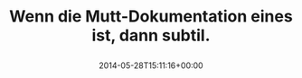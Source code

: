 ---
retweeted: false
source: <a href="http://twitter.com" rel="nofollow">Twitter Web Client</a>
entities:
  user_mentions: []
  urls: []
  symbols: []
  media:
  - expanded_url: https://twitter.com/bascht/status/471670043278061568/photo/1
    indices:
    - '52'
    - '74'
    url: http://t.co/6MxKlWk1Uw
    media_url: http://pbs.twimg.com/media/Bou1Z3ICAAAg0Nl.png
    id_str: '471670041889341440'
    id: '471670041889341440'
    media_url_https: https://pbs.twimg.com/media/Bou1Z3ICAAAg0Nl.png
    sizes:
      medium:
        w: '597'
        h: '122'
        resize: fit
      thumb:
        w: '122'
        h: '122'
        resize: crop
      small:
        w: '597'
        h: '122'
        resize: fit
      large:
        w: '597'
        h: '122'
        resize: fit
    type: photo
    display_url: pic.twitter.com/6MxKlWk1Uw
  hashtags: []
display_text_range:
- '0'
- '74'
favorite_count: '2'
id_str: '471670043278061568'
truncated: false
retweet_count: '2'
id: '471670043278061568'
possibly_sensitive: false
created_at: Wed May 28 15:11:16 +0000 2014
favorited: false
full_text: Wenn die Mutt-Dokumentation eines ist, dann subtil.
lang: de
extended_entities:
  media:
  - expanded_url: https://twitter.com/bascht/status/471670043278061568/photo/1
    indices:
    - '52'
    - '74'
    url: http://t.co/6MxKlWk1Uw
    media_url: http://pbs.twimg.com/media/Bou1Z3ICAAAg0Nl.png
    id_str: '471670041889341440'
    id: '471670041889341440'
    media_url_https: https://pbs.twimg.com/media/Bou1Z3ICAAAg0Nl.png
    sizes:
      medium:
        w: '597'
        h: '122'
        resize: fit
      thumb:
        w: '122'
        h: '122'
        resize: crop
      small:
        w: '597'
        h: '122'
        resize: fit
      large:
        w: '597'
        h: '122'
        resize: fit
    type: photo
    display_url: pic.twitter.com/6MxKlWk1Uw
tags:
- pesos/twitter
date: '2014-05-28T15:11:16+00:00'
src: https://twitter.com/bascht/status/471670043278061568
original_url: https://twitter.com/bascht/status/471670043278061568
type: twitter_tweet
media_url: https://img.bascht.com/twitter/pbs.twimg.com/media/Bou1Z3ICAAAg0Nl.png
text: Wenn die Mutt-Dokumentation eines ist, dann subtil.
title: 'Wenn die Mutt-Dokumentation eines ist, dann subtil.

  '

---